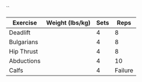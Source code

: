 ``

| Exercise   | Weight (lbs/kg) | Sets | Reps    |
| ---------- | --------------- | ---- | ------- |
| Deadlift   |                 | 4    | 8       |
| Bulgarians |                 | 4    | 8       |
| Hip Thrust |                 | 4    | 8       |
| Abductions |                 | 4    | 10      |
| Calfs      |                 | 4    | Failure |
